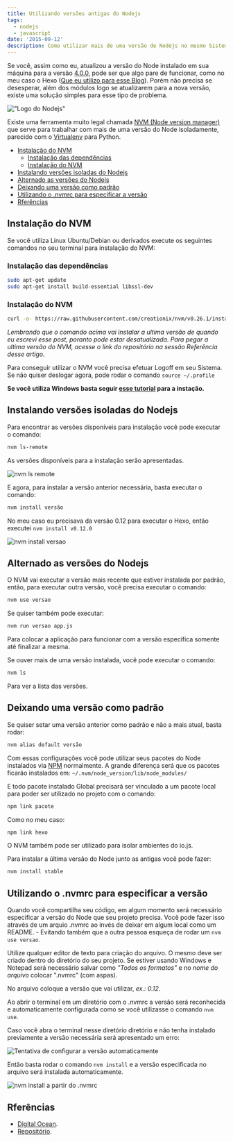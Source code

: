 ```yaml
---
title: Utilizando versões antigas do Nodejs
tags:
  - nodejs
  - javascript
date: '2015-09-12'
description: Como utilizar mais de uma versão de Nodejs no mesmo Sistema Operacional. Configurando seu ambiente local Nodejs.
---
```


Se você, assim como eu, atualizou a versão do Node instalado em sua máquina para a versão [4.0.0](https://nodejs.org/en/blog/release/v4.0.0/ "Versão 4.0 do Nodejs"), pode ser que algo pare de funcionar, como no meu caso o Hexo ([Que eu utilizo para esse Blog](https://woliveiras.com.br/posts/Migrando-de-Wordpress-para-Hexo/ "Migrando de WordPress para Hexo")). Porém não precisa se desesperar, além dos módulos logo se atualizarem para a nova versão, existe uma solução simples para esse tipo de problema.

!["Logo do Nodejs"](/images/posts/nodejs.png)

Existe uma ferramenta muito legal chamada [NVM (Node version manager)](https://github.com/creationix/nvm "Projeto NVM") que serve para trabalhar com mais de uma versão do Node isoladamente, parecido com o [Virtualenv](https://docs.python-guide.org/en/latest/dev/virtualenvs/) para Python.

<!-- vscode-markdown-toc -->
* [Instalação do NVM](#InstalaodoNVM)
	* [Instalação das dependências](#Instalaodasdependncias)
	* [Instalação do NVM](#InstalaodoNVM-1)
* [Instalando versões isoladas do Nodejs](#InstalandoversesisoladasdoNodejs)
* [Alternado as versões do Nodejs](#AlternadoasversesdoNodejs)
* [Deixando uma versão como padrão](#Deixandoumaversocomopadro)
* [Utilizando o .nvmrc para especificar a versão](#Utilizandoo.nvmrcparaespecificaraverso)
* [Rferências](#Rferncias)

<!-- vscode-markdown-toc-config
	numbering=false
	autoSave=true
	/vscode-markdown-toc-config -->
<!-- /vscode-markdown-toc -->

## <a name='InstalaodoNVM'></a>Instalação do NVM

Se você utiliza Linux Ubuntu/Debian ou derivados execute os seguintes comandos no seu terminal para instalação do NVM:

### <a name='Instalaodasdependncias'></a>Instalação das dependências

```bash
sudo apt-get update
sudo apt-get install build-essential libssl-dev
```

### <a name='InstalaodoNVM-1'></a>Instalação do NVM

```bash
curl -o- https://raw.githubusercontent.com/creationix/nvm/v0.26.1/install.sh | bash
```

*Lembrando que o comando acima vai instalar a ultima versão de quando eu escrevi esse post, poranto pode estar desatualizada. Para pegar a ultima versão do NVM, acesse o link do repositório na sessão Referência desse artigo.*

Para conseguir utilizar o NVM você precisa efetuar Logoff em seu Sistema. Se não quiser deslogar agora, pode rodar o comando `source ~/.profile`

**Se você utiliza Windows basta seguir [esse tutorial](https://github.com/coreybutler/nvm-windows "NVM no Windows") para a instação.**



## <a name='InstalandoversesisoladasdoNodejs'></a>Instalando versões isoladas do Nodejs

Para encontrar as versões disponíveis para instalação você pode executar o comando:

```bash
nvm ls-remote
```

As versões disponíveis para a instalação serão apresentadas.

![nvm ls remote](/images/posts/nvm-ls-remote.png)

E agora, para instalar a versão anterior necessária, basta executar o comando:

```bash
nvm install versão
```

No meu caso eu precisava da versão 0.12 para executar o Hexo, então executei `nvm install v0.12.0`

![nvm install versao](/images/posts/nvm-install-v.png)

## <a name='AlternadoasversesdoNodejs'></a>Alternado as versões do Nodejs

O NVM vai executar a versão mais recente que estiver instalada por padrão, então, para executar outra versão, você precisa executar o comando:

```bash
nvm use versao
```

Se quiser também pode executar:

```bash
nvm run versao app.js
```

Para colocar a aplicação para funcionar com a versão específica somente até finalizar a mesma.

Se ouver mais de uma versão instalada, você pode executar o comando:

```bash
nvm ls
```

Para ver a lista das versões.

## <a name='Deixandoumaversocomopadro'></a>Deixando uma versão como padrão

Se quiser setar uma versão anterior como padrão e não a mais atual, basta rodar:

```bash
nvm alias default versão
```

Com essas configurações você pode utilizar seus pacotes do Node instalados via [NPM](https://www.npmjs.com/) normalmente. A grande diferença será que os pacotes ficarão instalados em: `~/.nvm/node_version/lib/node_modules/`

E todo pacote instalado Global precisará ser vinculado a um pacote local para poder ser utilizado no projeto com o comando:

```bash
npm link pacote
```

Como no meu caso:

```bash
npm link hexo
```

O NVM também pode ser utilizado para isolar ambientes do io.js.

Para instalar a última versão do Node junto as antigas você pode fazer:

```bash
nvm install stable
```

## <a name='Utilizandoo.nvmrcparaespecificaraverso'></a>Utilizando o .nvmrc para especificar a versão

Quando você compartilha seu código, em algum momento será necessário especificar a versão do Node que seu projeto precisa. Você pode fazer isso através de um arquio .nvmrc ao invés de deixar em algum local como um README. - Evitando também que a outra pessoa esqueça de rodar um `nvm use versao`.

Utilize qualquer editor de texto para criação do arquivo. O mesmo deve ser criado dentro do diretório do seu projeto. Se estiver usando Windows e Notepad será necessário salvar como *"Todos os formatos"* e no *nome do arquivo* colocar ".nvmrc" (com aspas).

No arquivo coloque a versão que vai utilizar, *ex.: 0.12*.

Ao abrir o terminal em um diretório com o .nvmrc a versão será reconhecida e automaticamente configurada como se você utilizasse o comando `nvm use`.

Caso você abra o terminal nesse diretório diretório e não tenha instalado previamente a versão necessária será apresentado um erro:

![Tentativa de configurar a versão automaticamente](/images/posts/terminal-with-nvmrc.png)

Então basta rodar o comando `nvm install` e a versão especificada no arquivo será instalada automaticamente.

![nvm install a partir do .nvmrc](/images/posts/nvm-install-nvmrc.png)

## <a name='Rferncias'></a>Rferências

- [Digital Ocean](https://www.digitalocean.com/community/tutorials/how-to-install-node-js-with-nvm-node-version-manager-on-a-vps "Install Node and NVM on a VPS Digital Ocean.").
- [Repositório](https://github.com/creationix/nvm "NVM").
